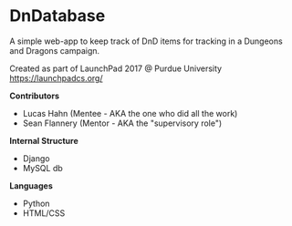 # DnDatabase
A simple web-app to keep track of DnD items for tracking in a Dungeons and Dragons campaign. 

Created as part of LaunchPad 2017 @ Purdue University
https://launchpadcs.org/

**Contributors**
- Lucas Hahn (Mentee - AKA the one who did all the work)
- Sean Flannery (Mentor - AKA the "supervisory role")

**Internal Structure**
- Django 
- MySQL db

**Languages**
- Python
- HTML/CSS
